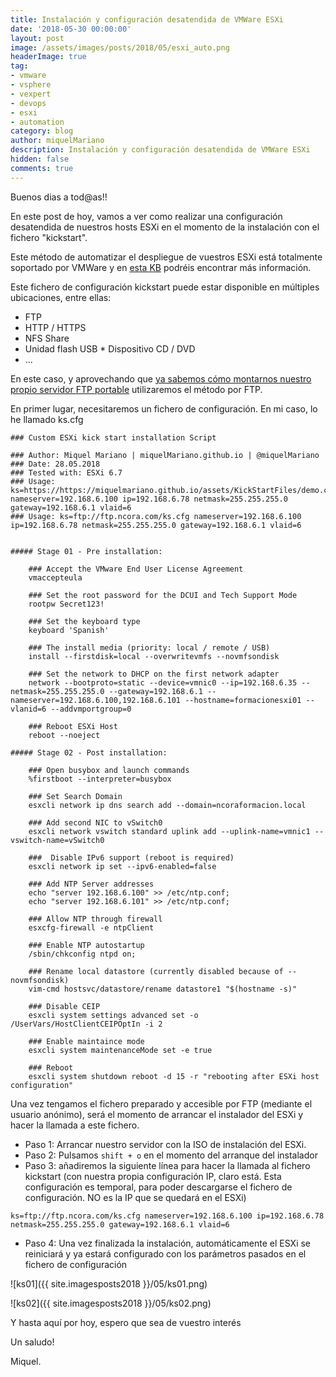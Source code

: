 ```yaml
---
title: Instalación y configuración desatendida de VMWare ESXi
date: '2018-05-30 00:00:00'
layout: post
image: /assets/images/posts/2018/05/esxi_auto.png
headerImage: true
tag:
- vmware
- vsphere
- vexpert
- devops
- esxi
- automation
category: blog
author: miquelMariano
description: Instalación y configuración desatendida de VMWare ESXi
hidden: false
comments: true
---
```


Buenos dias a tod@as!!

En este post de hoy, vamos a ver como realizar una configuración desatendida de nuestros hosts ESXi en el momento de la instalación con el fichero "kickstart".

Este método de automatizar el despliegue de vuestros ESXi está totalmente soportado por VMWare y en [esta KB](https://kb.vmware.com/s/article/2004582) podréis encontrar más información.

Este fichero de configuración kickstart puede estar disponible en múltiples ubicaciones, entre ellas: 
* FTP 
* HTTP / HTTPS 
* NFS Share 
* Unidad flash USB * Dispositivo CD / DVD
* ...

En este caso, y aprovechando que [ya sabemos cómo montarnos nuestro propio servidor FTP portable](https://miquelmariano.github.io//2017/07/xlight-FTP/) utilizaremos el método por FTP.

En primer lugar, necesitaremos un fichero de configuración. En mi caso, lo he llamado ks.cfg


```ssh
### Custom ESXi kick start installation Script

### Author: Miquel Mariano | miquelMariano.github.io | @miquelMariano
### Date: 28.05.2018
### Tested with: ESXi 6.7
### Usage: ks=https://https://miquelmariano.github.io/assets/KickStartFiles/demo.cfg nameserver=192.168.6.100 ip=192.168.6.78 netmask=255.255.255.0 gateway=192.168.6.1 vlaid=6
### Usage: ks=ftp://ftp.ncora.com/ks.cfg nameserver=192.168.6.100 ip=192.168.6.78 netmask=255.255.255.0 gateway=192.168.6.1 vlaid=6


##### Stage 01 - Pre installation:
 
    ### Accept the VMware End User License Agreement
    vmaccepteula
 
    ### Set the root password for the DCUI and Tech Support Mode
    rootpw Secret123!

    ### Set the keyboard type
    keyboard 'Spanish'
     
    ### The install media (priority: local / remote / USB)
    install --firstdisk=local --overwritevmfs --novmfsondisk
 
    ### Set the network to DHCP on the first network adapter
    network --bootproto=static --device=vmnic0 --ip=192.168.6.35 --netmask=255.255.255.0 --gateway=192.168.6.1 --nameserver=192.168.6.100,192.168.6.101 --hostname=formacionesxi01 --vlanid=6 --addvmportgroup=0
 
    ### Reboot ESXi Host
    reboot --noeject
 
##### Stage 02 - Post installation:
 
    ### Open busybox and launch commands
    %firstboot --interpreter=busybox
 
    ### Set Search Domain
    esxcli network ip dns search add --domain=ncoraformacion.local
 
    ### Add second NIC to vSwitch0
    esxcli network vswitch standard uplink add --uplink-name=vmnic1 --vswitch-name=vSwitch0
 
    ###  Disable IPv6 support (reboot is required)
    esxcli network ip set --ipv6-enabled=false
 
    ### Add NTP Server addresses
    echo "server 192.168.6.100" >> /etc/ntp.conf;
    echo "server 192.168.6.101" >> /etc/ntp.conf;
 
    ### Allow NTP through firewall
    esxcfg-firewall -e ntpClient
     
    ### Enable NTP autostartup
    /sbin/chkconfig ntpd on;
 
    ### Rename local datastore (currently disabled because of --novmfsondisk)
    vim-cmd hostsvc/datastore/rename datastore1 "$(hostname -s)"
 
    ### Disable CEIP
    esxcli system settings advanced set -o /UserVars/HostClientCEIPOptIn -i 2
     
    ### Enable maintaince mode
    esxcli system maintenanceMode set -e true
     
    ### Reboot
    esxcli system shutdown reboot -d 15 -r "rebooting after ESXi host configuration"
```

Una vez tengamos el fichero preparado y accesible por FTP (mediante el usuario anónimo), será el momento de arrancar el instalador del ESXi y hacer la llamada a este fichero.

* Paso 1: Arrancar nuestro servidor con la ISO de instalación del ESXi.
* Paso 2: Pulsamos `shift + o` en el momento del arranque del instalador
* Paso 3: añadiremos la siguiente línea para hacer la llamada al fichero kickstart (con nuestra propia configuración IP, claro está. Esta configuración es temporal, para poder descargarse el fichero de configuración. NO es la IP que se quedará en el ESXi)

```ssh
ks=ftp://ftp.ncora.com/ks.cfg nameserver=192.168.6.100 ip=192.168.6.78 netmask=255.255.255.0 gateway=192.168.6.1 vlaid=6
```
* Paso 4: Una vez finalizada la instalación, automáticamente el ESXi se reiniciará y ya estará configurado con los parámetros pasados en el fichero de configuración

![ks01]({{ site.imagesposts2018 }}/05/ks01.png)

![ks02]({{ site.imagesposts2018 }}/05/ks02.png)

Y hasta aquí por hoy, espero que sea de vuestro interés

Un saludo!

Miquel.


